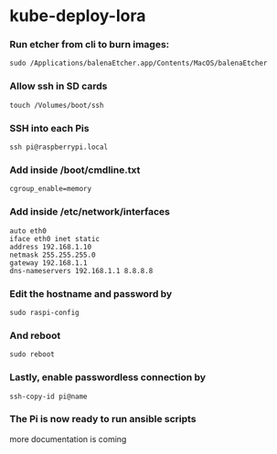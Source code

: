# kube-deploy-lora


### Run etcher from cli to burn images:
```
sudo /Applications/balenaEtcher.app/Contents/MacOS/balenaEtcher
```

### Allow ssh in SD cards
```
touch /Volumes/boot/ssh
```

### SSH into each Pis
```
ssh pi@raspberrypi.local
```

### Add inside /boot/cmdline.txt
```
cgroup_enable=memory
```

### Add inside /etc/network/interfaces
```
auto eth0
iface eth0 inet static
address 192.168.1.10
netmask 255.255.255.0
gateway 192.168.1.1
dns-nameservers 192.168.1.1 8.8.8.8
```

### Edit the hostname and password by
```
sudo raspi-config
```

### And reboot
```
sudo reboot
```

### Lastly, enable passwordless connection by
```
ssh-copy-id pi@name
```

### The Pi is now ready to run ansible scripts



more documentation is coming